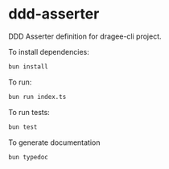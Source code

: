 # ddd-asserter

DDD Asserter definition for dragee-cli project.

To install dependencies:

```bash
bun install
```

To run:

```bash
bun run index.ts
```

To run tests:

```bash
bun test
```

To generate documentation

```bash
bun typedoc
```